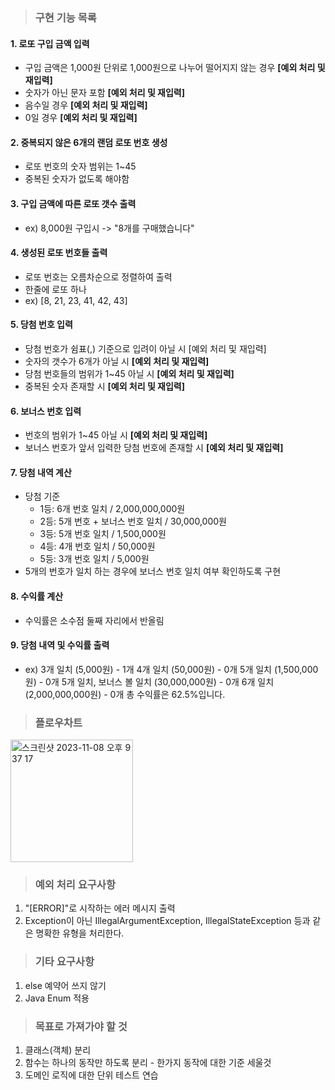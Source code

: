 > ### 구현 기능 목록
#### 1. 로또 구입 금액 입력
- 구입 금액은 1,000원 단위로 1,000원으로 나누어 떨어지지 않는 경우 **[예외 처리 및 재입력]**
- 숫자가 아닌 문자 포함 **[예외 처리 및 재입력]**
- 음수일 경우 **[예외 처리 및 재입력]**
- 0일 경우 **[예외 처리 및 재입력]**
#### 2. 중복되지 않은 6개의 랜덤 로또 번호 생성
- 로또 번호의 숫자 범위는 1~45
- 중복된 숫자가 없도록 해야함
#### 3. 구입 금액에 따른 로또 갯수 출력
- ex) 8,000원 구입시 -> "8개를 구매했습니다"
#### 4. 생성된 로또 번호들 출력
- 로또 번호는 오름차순으로 정렬하여 출력
- 한줄에 로또 하나
- ex) [8, 21, 23, 41, 42, 43]
#### 5. 당첨 번호 입력
- 당첨 번호가 쉼표(,) 기준으로 입려이 아닐 시 [예외 처리 및 재입력]
- 숫자의 갯수가 6개가 아닐 시 **[예외 처리 및 재입력]**
- 당첨 번호들의 범위가 1~45 아닐 시 **[예외 처리 및 재입력]**
- 중복된 숫자 존재할 시 **[예외 처리 및 재입력]**
#### 6. 보너스 번호 입력
- 번호의 범위가 1~45 아닐 시 **[예외 처리 및 재입력]**
- 보너스 번호가 앞서 입력한 당첨 번호에 존재할 시 **[예외 처리 및 재입력]**
#### 7. 당첨 내역 계산
- 당첨 기준
    - 1등: 6개 번호 일치 / 2,000,000,000원
    - 2등: 5개 번호 + 보너스 번호 일치 / 30,000,000원
    - 3등: 5개 번호 일치 / 1,500,000원
    - 4등: 4개 번호 일치 / 50,000원
    - 5등: 3개 번호 일치 / 5,000원
- 5개의 번호가 일치 하는 경우에 보너스 번호 일치 여부 확인하도록 구현
#### 8. 수익률 계산
- 수익률은 소수점 둘째 자리에서 반올림
#### 9. 당첨 내역 및 수익률 출력
- ex)
  3개 일치 (5,000원) - 1개
  4개 일치 (50,000원) - 0개
  5개 일치 (1,500,000원) - 0개
  5개 일치, 보너스 볼 일치 (30,000,000원) - 0개
  6개 일치 (2,000,000,000원) - 0개
  총 수익률은 62.5%입니다.
> ### 플로우차트
<img width="196" alt="스크린샷 2023-11-08 오후 9 37 17" src="https://github.com/wooni97/java-lotto-6/assets/55667589/0fa331ae-f386-4ea4-87ac-c407cbc38411">

> ### 예외 처리 요구사항
1. "[ERROR]"로 시작하는 에러 메시지 출력
2. Exception이 아닌 IllegalArgumentException, IllegalStateException 등과 같은 명확한 유형을 처리한다.

> ### 기타 요구사항
1. else 예약어 쓰지 않기
2. Java Enum 적용

> ### 목표로 가져가야 할 것
1. 클래스(객체) 분리
2. 함수는 하나의 동작만 하도록 분리 - 한가지 동작에 대한 기준 세울것
3. 도메인 로직에 대한 단위 테스트 연습
